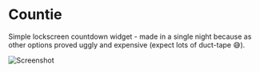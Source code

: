 # Countie
Simple lockscreen countdown widget - made in a single night because as other options proved uggly and expensive (expect lots of duct-tape 😅).

![Screenshot](https://github.com/hectorcarrion/Countie/blob/main/Screenshot%202022-11-24%20at%209.52.04%20PM.png "Screenshot")
